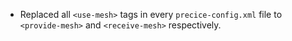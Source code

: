 - Replaced all `<use-mesh>` tags in every `precice-config.xml` file to `<provide-mesh>` and `<receive-mesh>` respectively.